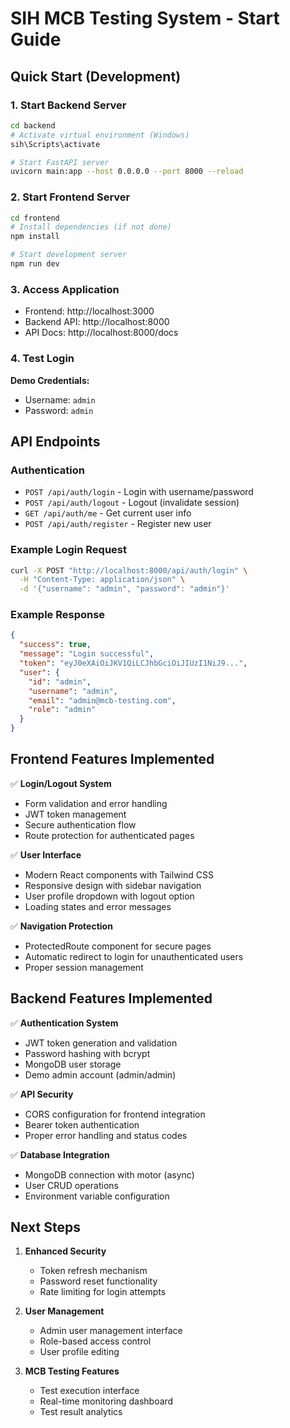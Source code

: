 # SIH MCB Testing System - Start Guide

## Quick Start (Development)

### 1. Start Backend Server
```bash
cd backend
# Activate virtual environment (Windows)
sih\Scripts\activate

# Start FastAPI server
uvicorn main:app --host 0.0.0.0 --port 8000 --reload
```

### 2. Start Frontend Server
```bash
cd frontend
# Install dependencies (if not done)
npm install

# Start development server
npm run dev
```

### 3. Access Application
- Frontend: http://localhost:3000
- Backend API: http://localhost:8000
- API Docs: http://localhost:8000/docs

### 4. Test Login
**Demo Credentials:**
- Username: `admin`
- Password: `admin`

## API Endpoints

### Authentication
- `POST /api/auth/login` - Login with username/password
- `POST /api/auth/logout` - Logout (invalidate session)
- `GET /api/auth/me` - Get current user info
- `POST /api/auth/register` - Register new user

### Example Login Request
```bash
curl -X POST "http://localhost:8000/api/auth/login" \
  -H "Content-Type: application/json" \
  -d '{"username": "admin", "password": "admin"}'
```

### Example Response
```json
{
  "success": true,
  "message": "Login successful",
  "token": "eyJ0eXAiOiJKV1QiLCJhbGciOiJIUzI1NiJ9...",
  "user": {
    "id": "admin",
    "username": "admin",
    "email": "admin@mcb-testing.com",
    "role": "admin"
  }
}
```

## Frontend Features Implemented

✅ **Login/Logout System**
- Form validation and error handling
- JWT token management
- Secure authentication flow
- Route protection for authenticated pages

✅ **User Interface**
- Modern React components with Tailwind CSS
- Responsive design with sidebar navigation
- User profile dropdown with logout option
- Loading states and error messages

✅ **Navigation Protection**
- ProtectedRoute component for secure pages
- Automatic redirect to login for unauthenticated users
- Proper session management

## Backend Features Implemented

✅ **Authentication System**
- JWT token generation and validation
- Password hashing with bcrypt
- MongoDB user storage
- Demo admin account (admin/admin)

✅ **API Security**
- CORS configuration for frontend integration
- Bearer token authentication
- Proper error handling and status codes

✅ **Database Integration**
- MongoDB connection with motor (async)
- User CRUD operations
- Environment variable configuration

## Next Steps

1. **Enhanced Security**
   - Token refresh mechanism
   - Password reset functionality
   - Rate limiting for login attempts

2. **User Management**
   - Admin user management interface
   - Role-based access control
   - User profile editing

3. **MCB Testing Features**
   - Test execution interface
   - Real-time monitoring dashboard
   - Test result analytics
